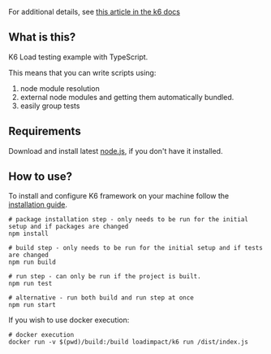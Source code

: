 For additional details, see [this article in the k6 docs](https://k6.io/docs/using-k6/modules)

## What is this?  
K6 Load testing example with TypeScript.

This means that you can write scripts using:
1. node module resolution
2. external node modules and getting them automatically bundled.
3. easily group tests

## Requirements  

Download and install latest [node.js](https://nodejs.org/en/download/), if you don't have it installed.

## How to use?

To install and configure K6 framework on your machine follow the [installation guide](https://k6.io/docs/getting-started/installation/).
```
# package installation step - only needs to be run for the initial setup and if packages are changed
npm install

# build step - only needs to be run for the initial setup and if tests are changed
npm run build

# run step - can only be run if the project is built.
npm run test

# alternative - run both build and run step at once
npm run start
```

If you wish to use docker execution:
```
# docker execution
docker run -v $(pwd)/build:/build loadimpact/k6 run /dist/index.js 
```